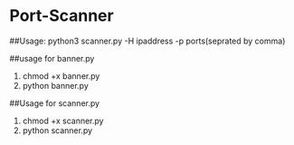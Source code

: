 # Port-Scanner
##Usage: python3 scanner.py -H ipaddress -p ports(seprated by comma)

##usage for banner.py
1. chmod +x banner.py
2. python banner.py

##Usage for scanner.py
1. chmod +x scanner.py
2. python scanner.py
